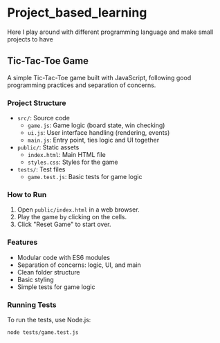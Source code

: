 # Project_based_learning
Here I play around with different programming language and make small projects to have

## Tic-Tac-Toe Game

A simple Tic-Tac-Toe game built with JavaScript, following good programming practices and separation of concerns.

### Project Structure
- `src/`: Source code
  - `game.js`: Game logic (board state, win checking)
  - `ui.js`: User interface handling (rendering, events)
  - `main.js`: Entry point, ties logic and UI together
- `public/`: Static assets
  - `index.html`: Main HTML file
  - `styles.css`: Styles for the game
- `tests/`: Test files
  - `game.test.js`: Basic tests for game logic

### How to Run
1. Open `public/index.html` in a web browser.
2. Play the game by clicking on the cells.
3. Click "Reset Game" to start over.

### Features
- Modular code with ES6 modules
- Separation of concerns: logic, UI, and main
- Clean folder structure
- Basic styling
- Simple tests for game logic

### Running Tests
To run the tests, use Node.js:
```
node tests/game.test.js
```
